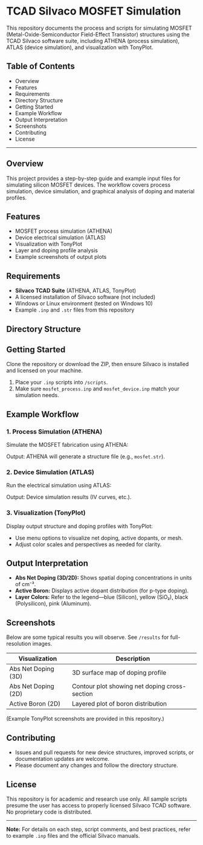# TCAD Silvaco MOSFET Simulation

This repository documents the process and scripts for simulating MOSFET (Metal-Oxide-Semiconductor Field-Effect Transistor) structures using the TCAD Silvaco software suite, including ATHENA (process simulation), ATLAS (device simulation), and visualization with TonyPlot.

## Table of Contents

- Overview
- Features
- Requirements
- Directory Structure
- Getting Started
- Example Workflow
- Output Interpretation
- Screenshots
- Contributing
- License

---

## Overview

This project provides a step-by-step guide and example input files for simulating silicon MOSFET devices. The workflow covers process simulation, device simulation, and graphical analysis of doping and material profiles.

## Features

- MOSFET process simulation (ATHENA)
- Device electrical simulation (ATLAS)
- Visualization with TonyPlot
- Layer and doping profile analysis
- Example screenshots of output plots

## Requirements

- **Silvaco TCAD Suite** (ATHENA, ATLAS, TonyPlot)
- A licensed installation of Silvaco software (not included)
- Windows or Linux environment (tested on Windows 10)
- Example `.inp` and `.str` files from this repository

## Directory Structure



## Getting Started

Clone the repository or download the ZIP, then ensure Silvaco is installed and licensed on your machine.

1. Place your `.inp` scripts into `/scripts`.
2. Make sure `mosfet_process.inp` and `mosfet_device.inp` match your simulation needs.

## Example Workflow

### 1. Process Simulation (ATHENA)

Simulate the MOSFET fabrication using ATHENA:


Output: ATHENA will generate a structure file (e.g., `mosfet.str`).

### 2. Device Simulation (ATLAS)

Run the electrical simulation using ATLAS:


Output: Device simulation results (IV curves, etc.).

### 3. Visualization (TonyPlot)

Display output structure and doping profiles with TonyPlot:

- Use menu options to visualize net doping, active dopants, or mesh.
- Adjust color scales and perspectives as needed for clarity.

## Output Interpretation

- **Abs Net Doping (3D/2D):** Shows spatial doping concentrations in units of cm⁻³.
- **Active Boron:** Displays active dopant distribution (for p-type doping).
- **Layer Colors:** Refer to the legend—blue (Silicon), yellow (SiO₂), black (Polysilicon), pink (Aluminum).

## Screenshots

Below are some typical results you will observe. See `/results` for full-resolution images.

| Visualization           | Description                                  |
|-------------------------|----------------------------------------------|
| Abs Net Doping (3D)     | 3D surface map of doping profile             |
| Abs Net Doping (2D)     | Contour plot showing net doping cross-section|
| Active Boron (2D)       | Layered plot of boron distribution           |

(Example TonyPlot screenshots are provided in this repository.)

## Contributing

- Issues and pull requests for new device structures, improved scripts, or documentation updates are welcome.
- Please document any changes and follow the directory structure.

## License

This repository is for academic and research use only. All sample scripts presume the user has access to properly licensed Silvaco TCAD software. No proprietary code is distributed.

---

**Note:** For details on each step, script comments, and best practices, refer to example `.inp` files and the official Silvaco manuals.



